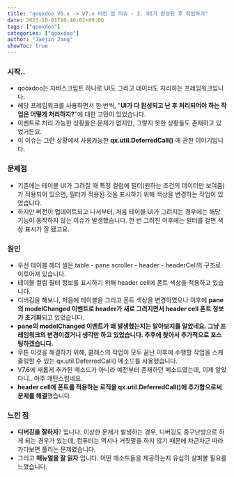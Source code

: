 ```yaml
---
title: "qooxdoo V6.x -> V7.x 버전 업 이슈 - 2. UI가 완성된 후 작업하기"
date: 2023-10-01T10:40:02+09:00
tags: ["qooxdoo"]
categories: ["qooxdoo"]
author: "Jaejin Jang"
showToc: true
---
```


### 시작..
- qooxdoo는 자바스크립트 하나로 UI도 그리고 데이터도 처리하는 프레임워크입니다.
- 해당 프레임워크를 사용하면서 한 번씩, "**UI가 다 완성되고 난 후 처리되어야 하는 작업은 어떻게 처리하지?**"에 대한 고민이 있었습니다.
- 이벤트로 처리 가능한 상황들은 문제가 없지만, 그렇지 못한 상황들도 존재하고 있었거든요.
- 이 이슈는 그런 상황에서 사용가능한 **qx.util.DeferredCall()** 에 관한 이야기입니다.

### 문제점
- 기존에는 테이블 UI가 그려질 때 특정 컬럼에 필터(원하는 조건의 데이터만 보여줌)가 적용되어 있으면, 필터가 적용된 것을 표시하기 위해 색상을 변경하는 작업이 있었습니다.
- 하지만 버전이 업데이트되고 나서부터, 처음 테이블 UI가 그려지는 경우에는 해당 기능이 동작하지 않는 이슈가 발생했습니다. 한 번 그려진 이후에는 필터를 걸면 색상 표시가 잘 됐고요.

### 원인
- 우선 테이블 헤더 셀은 table - pane scroller - header - headerCell의 구조로 이루어져 있습니다.
- 테이블 컬럼 필터 정보를 표시하기 위해 header cell에 폰트 색상을 적용하고 있습니다.
- 디버깅을 해보니, 처음에 테이블을 그리고 폰트 색상을 변경하였으나 이후에 **pane의 modelChanged 이벤트로 header가 새로 그려지면서 header cell 폰트 정보가 초기화**되고 있었습니다.
- **pane의 modelChanged 이벤트가 왜 발생했는지는 알아보지를 알았네요. 그냥 프레임워크의 변경이겠거니 생각만 하고 있었습니다. 추후에 찾아서 추가적으로 포스팅하겠습니다.**
- 무튼 이것을 해결하기 위해, 클래스의 작업이 모두 끝난 이후에 수행할 작업을 스케줄링할 수 있는 qx.util.DeferredCall() 메소드를 사용했습니다.
- V7.6에 새롭게 추가된 메소드가 아니라 예전부터 존재하던 메소드였는데, 이제 알았다니.. 아주 개탄스럽네요.
- **header cell에 폰트를 적용하는 로직을 qx.util.DeferredCall()에 추가함으로써 문제를 해결**했습니다.

### 느낀 점
- **디버깅을 잘하자**? 입니다. 이상한 문제가 발생하는 경우, 디버깅도 중구난방으로 하게 되는 경우가 있는데, 컴퓨터는 역시나 거짓말을 하지 않기 때문에 차근차근 따라가다보면 풀리는 문제였습니다.
- 그리고 **매뉴얼을 잘 읽자** 입니다. 어떤 메소드들을 제공하는지 유심히 살펴볼 필요를 느꼈습니다.